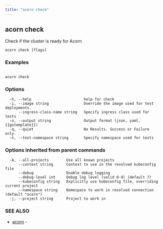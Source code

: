 ```yaml
---
title: "acorn check"
---
```

## acorn check

Check if the cluster is ready for Acorn

```
acorn check [flags]
```

### Examples

```

acorn check
```

### Options

```
  -h, --help                        help for check
  -i, --image string                Override the image used for test deployments.
      --ingress-class-name string   Specify ingress class used for tests
  -o, --output string               Output format (json, yaml, {{gotemplate}})
  -q, --quiet                       No Results. Success or Failure only.
  -n, --test-namespace string       Specify namespace used for tests
```

### Options inherited from parent commands

```
  -A, --all-projects        Use all known projects
      --context string      Context to use in the resolved kubeconfig file
      --debug               Enable debug logging
      --debug-level int     Debug log level (valid 0-9) (default 7)
      --kubeconfig string   Explicitly use kubeconfig file, overriding current project
      --namespace string    Namespace to work in resolved connection (default "acorn")
  -j, --project string      Project to work in
```

### SEE ALSO

* [acorn](acorn.md)	 - 

